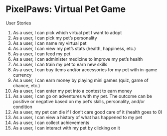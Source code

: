 # PixelPaws: Virtual Pet Game

User Stories
1.	As a user, I can pick which virtual pet I want to adopt
2.	As a user, I can pick my pet’s personality 
3.	As a user, I can name my virtual pet
4.	As a user, I can view my pet’s stats (health, happiness, etc.)
5.	As a user, I can feed my pet
6.	As a user, I can administer medicine to improve my pet’s health
7.	As a user, I can train my pet to earn new skills
8.	As a user, I can buy items and/or accessories for my pet with in-game currency
9.	As a user, I can earn money by playing mini games (quiz, game of chance, etc.)
10.	As a user, I can enter my pet into a contest to earn money
11.	As a user, I can go on adventures with my pet. The outcome can be positive or negative based on my pet’s skills, personality, and/or condition
12.	As a user, my pet can die if I don’t care good care of it (health goes to 0)
13.	As a user, I can view a history of what has happened to my pet
14.	As a user, I can collect achievements
15.	As a user, I can interact with my pet by clicking on it
